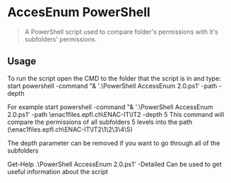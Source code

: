 # AccesEnum PowerShell

> A PowerShell script used to compare folder's permissions with it's subfolders' permissions.

## Usage

To run the script open the CMD to the folder that the script is in and type:
start powershell -command "& '.\PowerShell AccessEnum 2.0.ps1' -path <Your Path Here> -depth <Number of subfolders you want to go through>

For example start powershell -command "& '.\PowerShell AccessEnum 2.0.ps1' -path \\enac1files.epfl.ch\ENAC-IT\IT2 -depth 5
This command will compare the permissions of all subfolders 5 levels into the path (\\enac1files.epfl.ch\ENAC-IT\IT2\1\2\3\4\5)

The depth parameter can be removed if you want to go through all of the subfolders

Get-Help .\PowerShell AccessEnum 2.0.ps1' -Detailed 
Can be used to get useful information about the script
